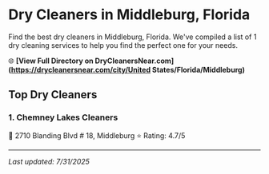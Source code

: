 # Dry Cleaners in Middleburg, Florida

Find the best dry cleaners in Middleburg, Florida. We've compiled a list of 1 dry cleaning services to help you find the perfect one for your needs.

🌐 **[View Full Directory on DryCleanersNear.com](https://drycleanersnear.com/city/United States/Florida/Middleburg)**

## Top Dry Cleaners

### 1. Chemney Lakes Cleaners
📍 2710 Blanding Blvd # 18, Middleburg
⭐ Rating: 4.7/5


---

*Last updated: 7/31/2025*
